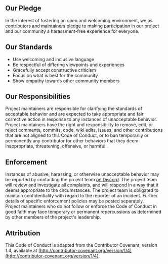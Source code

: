 ## Our Pledge  
In the interest of fostering an open and welcoming environment, we as contributors and maintainers pledge to making participation in our project and our community a harassment-free experience for everyone.

## Our Standards  
- Use welcoming and inclusive language  
- Be respectful of differing viewpoints and experiences  
- Gracefully accept constructive criticism  
- Focus on what is best for the community  
- Show empathy towards other community members  

## Our Responsibilities  
Project maintainers are responsible for clarifying the standards of acceptable behavior and are expected to take appropriate and fair corrective action in response to any instances of unacceptable behavior.    
Project maintainers have the right and responsibility to remove, edit, or reject comments, commits, code, wiki edits, issues, and other contributions that are not aligned to this Code of Conduct, or to ban temporarily or permanently any contributor for other behaviors that they deem inappropriate, threatening, offensive, or harmful.    

## Enforcement  
Instances of abusive, harassing, or otherwise unacceptable behavior may be reported by contacting the project team [on Discord](http://discord.me/ucsupport). The project team will review and investigate all complaints, and will respond in a way that it deems appropriate to the circumstances. The project team is obligated to maintain confidentiality with regard to the reporter of an incident. Further details of specific enforcement policies may be posted separately.  
Project maintainers who do not follow or enforce the Code of Conduct in good faith may face temporary or permanent repercussions as determined by other members of the project's leadership.  

## Attribution  
This Code of Conduct is adapted from the Contributor Covenant, version 1.4, available at [http://contributor-covenant.org/version/1/4](http://contributor-covenant.org/version/1/4).